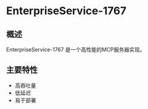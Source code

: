 # EnterpriseService-1767

## 概述

EnterpriseService-1767 是一个高性能的MCP服务器实现。

## 主要特性

- 高吞吐量
- 低延迟
- 易于部署
